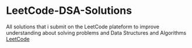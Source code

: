 # LeetCode-DSA-Solutions

All solutions that i submit on the LeetCode plateform to improve </br>
understanding about solving problems and Data Structures and Algorithms </br>
[LeetCode](https://leetcode.com/u/jiujitae/)
